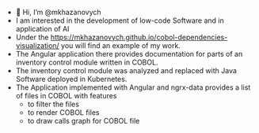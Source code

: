 - 👋 Hi, I’m @mkhazanovych
- I am interested in the development of low-code Software and in application of AI
- Under the https://mkhazanovych.github.io/cobol-dependencies-visualization/ you will find an example of my work. 
- The Angular application there provides documentation for parts of an inventory control module written in COBOL. 
- The inventory control module was analyzed and replaced with Java Software deployed in Kubernetes. 
- The Application implemented with Angular and ngrx-data provides a list of files in COBOL with features
  - to filter the files
  - to render COBOL files
  - to draw calls graph for COBOL file 
<!---
mkhazanovych/mkhazanovych is a ✨ special ✨ repository because its `README.md` (this file) appears on your GitHub profile.
You can click the Preview link to take a look at your changes.
--->
